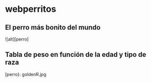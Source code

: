 # webperritos

## El perro más bonito del mundo
![alt][perro]
## Tabla de peso en función de la edad y tipo de raza


[perro}: goldenR.jpg
